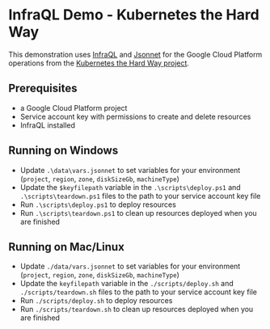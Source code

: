 # InfraQL Demo - Kubernetes the Hard Way

This demonstration uses [InfraQL](https://docs.infraql.io/) and [Jsonnet](https://jsonnet.org/) for the Google Cloud Platform operations from the [Kubernetes the Hard Way project](https://github.com/kelseyhightower/kubernetes-the-hard-way).

## Prerequisites
- a Google Cloud Platform project
- Service account key with permissions to create and delete resources
- InfraQL installed 

## Running on Windows

- Update `.\data\vars.jsonnet` to set variables for your environment (`project`, `region`, `zone`, `diskSizeGb`, `machineType`)
- Update the `$keyfilepath` variable in the `.\scripts\deploy.ps1` and `.\scripts\teardown.ps1` files to the path to your service account key file 
- Run `.\scripts\deploy.ps1` to deploy resources
- Run `.\scripts\teardown.ps1` to clean up resources deployed when you are finished

## Running on Mac/Linux

- Update `./data/vars.jsonnet` to set variables for your environment (`project`, `region`, `zone`, `diskSizeGb`, `machineType`)
- Update the `keyfilepath` variable in the `./scripts/deploy.sh` and `./scripts/teardown.sh` files to the path to your service account key file 
- Run `./scripts/deploy.sh` to deploy resources
- Run `./scripts/teardown.sh` to clean up resources deployed when you are finished